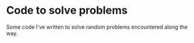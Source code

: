 # Code to solve problems
Some code I've written to solve random problems encountered along the way.
